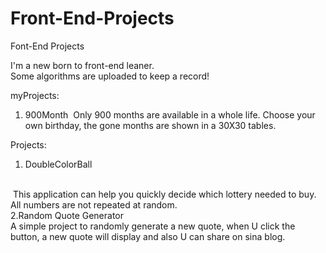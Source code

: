 # Front-End-Projects
Font-End Projects

I'm a new born to front-end leaner.<br> 
Some algorithms are uploaded to keep a record!

myProjects:
1. 900Month
  Only 900 months are available in a whole life. Choose your own birthday, the gone months are shown in a 30X30 tables.
  
Projects:
1. DoubleColorBall
<br>
  This application can help you quickly decide which lottery needed to buy. All numbers are not repeated at random.
  <br>
2.Random Quote Generator
<br>
  A simple project to randomly generate a new quote, when U click the button, a new quote will display and also U can share on sina blog.

